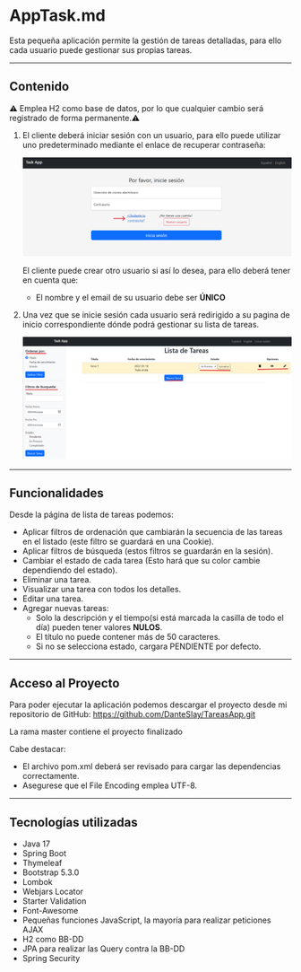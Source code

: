 # AppTask.md

Esta pequeña aplicación permite la gestión de tareas detalladas, para ello cada usuario puede gestionar sus propias tareas.

---

## **Contenido**

<aside>
⚠️ Emplea H2 como base de datos, por lo que cualquier cambio será registrado de forma permanente.⚠️

</aside>

1. El cliente deberá iniciar sesión con un usuario, para ello puede utilizar uno predeterminado mediante el enlace de recuperar contraseña:
    
    ![userAdmin.png](src/main/resources/screenshots/userAdmin.png)
    
    El cliente puede crear otro usuario si así lo desea, para ello deberá tener en cuenta que:
    
    - El nombre y el email de su usuario debe ser **ÚNICO**
    

2. Una vez que se inicie sesión cada usuario será redirigido a su pagina de inicio correspondiente dónde podrá gestionar su lista de tareas.
    
    ![index.png](src/main/resources/screenshots/index.png)

    

---

## Funcionalidades

Desde la página de lista de tareas podemos:
- Aplicar filtros de ordenación que cambiarán la secuencia de las tareas en el listado (este filtro se guardará en una Cookie).
- Aplicar filtros de búsqueda (estos filtros se guardarán en la sesión). 
- Cambiar el estado de cada tarea (Esto hará que su color cambie dependiendo del estado).
- Eliminar una tarea.
- Visualizar una tarea con todos los detalles.
- Editar una tarea.
- Agregar nuevas tareas:
    - Solo la descripción y el tiempo(si está marcada la casilla de todo el día) pueden tener valores **NULOS**.
    - El título no puede contener más de 50 caracteres.
    - Si no se selecciona estado, cargara PENDIENTE por defecto.
---

## Acceso al Proyecto

Para poder ejecutar la aplicación podemos descargar el proyecto desde mi repositorio de GitHub: https://github.com/DanteSlay/TareasApp.git 

La rama master contiene el proyecto finalizado

Cabe destacar:

- El archivo pom.xml deberá ser revisado para cargar las dependencias correctamente.
- Asegurese que el File Encoding emplea UTF-8.

---

## Tecnologías utilizadas

- Java 17
- Spring Boot
- Thymeleaf
- Bootstrap 5.3.0
- Lombok
- Webjars Locator
- Starter Validation
- Font-Awesome
- Pequeñas funciones JavaScript, la mayoría para realizar peticiones AJAX
- H2 como BB-DD
- JPA para realizar las Query contra la BB-DD
- Spring Security
